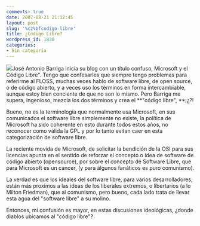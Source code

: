 ```yaml
---
comments: true
date: 2007-08-21 21:12:45
layout: post
slug: '%c2%bfcodigo-libre'
title: ¿Código Libre?
wordpress_id: 1830
categories:
- Sin categoría
---
```


[![](http://www.lnds.net/blog/wp-content/uploads/2011/04/TuxGuevara_by_pixdamix.png-thumb-200x150.jpg)](http://www.lnds.net/blog/wp-content/uploads/2011/04/TuxGuevara_by_pixdamix.png-thumb-200x150.jpg)José Antonio Barriga inicia su blog con un título confuso, Microsoft y el Código Libre".
Tengo que confesarles que siempre tengo problemas para referirme al FLOSS, muchas veces hablo de software libre, de open source, o de código abierto, y a veces uso los términos en forma intercambiable, aunque estoy bien conciente de que no son lo mismo. Pero Barriga me supera, ingenioso, mezcla los dos términos y crea el **"código libre", **¡¿?!

Bueno, no es la terminología que normalmente usa Microsoft, en sus comunicados el software libre simplemente no existe, la política de Microsoft ha sido coherente en esto durante todos estos años, no reconocer como válida la GPL y por lo tanto evitan caer en esta categorización de software libre.

La reciente movida de Microsoft, de solicitar la bendición de la OSI para sus licencias apunta en el sentido de reforzar el concepto o idea de software de código abierto (opensource), por sobre el concepto de Software Libre, que para Microsoft es un cancer, (y para álgunos fanáticos es puro comunismo).

La verdad es que los ideales del software libre, para varios desarrolladores, están más proximos a las ideas de los liberales extremos, o libertarios (a lo Milton Friedman), que al comunismo, pero bueno, cada lado trata de llevar esta agua del "software libre" a su molino.

Entonces, mi confusión es mayor, en estas discusiones ideológicas, ¿donde diablos ubicamos al "código libre"?
